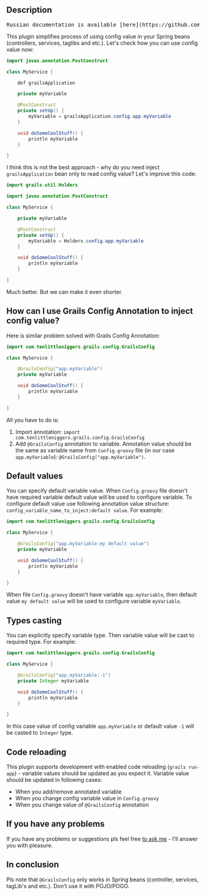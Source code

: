 Description
-----------
<pre>
Russian documentation is available [here](https://github.com/fedotxxl/grails-config-annotation/blob/master/README_RU.md)
</pre>
This plugin simplifies process of using config value in your Spring beans (controllers, services, taglibs and etc.). Let's check how you can use config value now:

```java
import javax.annotation.PostConstruct

class MyService {

    def grailsApplication

    private myVariable

    @PostConstruct
    private setUp() {
        myVariable = grailsApplication.config.app.myVariable
    }

    void doSomeCoolStuff() {
        println myVariable
    }

}
```
I think this is not the best approach - why do you need inject `grailsApplication` bean only to read config value? Let's improve this code:
```java
import grails.util.Holders

import javax.annotation.PostConstruct

class MyService {

    private myVariable

    @PostConstruct
    private setUp() {
        myVariable = Holders.config.app.myVariable
    }

    void doSomeCoolStuff() {
        println myVariable
    }

}
```
Much better. But we can make it even shorter.

How can I use Grails Config Annotation to inject config value?
----------------------------------------------------------------------------------
Here is similar problem solved with Grails Config Annotation:

```java
import com.tenlittleniggers.grails.config.GrailsConfig

class MyService {

    @GrailsConfig("app.myVariable")
    private myVariable

    void doSomeCoolStuff() {
        println myVariable
    }

}
```
All you have to do is:
1. Import annotation: `import com.tenlittleniggers.grails.config.GrailsConfig`
2. Add `@GrailsConfig` annotation to variable. Annotation value should be the same as variable name from `Config.groovy` file (in our case `app.myVariable`):  `@GrailsConfig("app.myVariable")`.

Default values
---------------------
You can specify default variable value. When `Config.groovy` file doesn't have required variable default value will be used to configure variable. To configure default value use following annotation value structure: `config_variable_name_to_inject:default value`. For example:

```java
import com.tenlittleniggers.grails.config.GrailsConfig

class MyService {

    @GrailsConfig("app.myVariable:my default value")
    private myVariable

    void doSomeCoolStuff() {
        println myVariable
    }

}
```
When file `Config.groovy` doesn't have variable `app.myVariable`, then default value `my default value` will be used to configure variable `myVariable`.

Types casting
--------------------
You can explicitly specify variable type. Then variable value will be cast to required type. For example:

```java
import com.tenlittleniggers.grails.config.GrailsConfig

class MyService {

    @GrailsConfig("app.myVariable:-1")
    private Integer myVariable

    void doSomeCoolStuff() {
        println myVariable
    }

}
```
In this case value of config variable `app.myVariable` or default value `-1` will be casted to `Integer` type.

Code reloading
---------------
This plugin supports development with enabled code reloading (`grails run-app`) - variable values should be updated as you expect it. Variable value should be updated in following cases:

*   When you add/remove annotated variable
*   When you change config variable value in `Config.groovy`
*   When you change value of `@GrailsConfig` annotation

If you have any problems
-------------------------
If you have any problems or suggestions pls feel free [to ask me](https://github.com/fedotxxl/grails-config-annotation/issues) - I'll answer you with pleasure.

In conclusion
------------
Pls note that `@GrailsConfig` only works in Spring beans (controller, services, tagLib's and etc.). Don't use it with POJO/POGO.